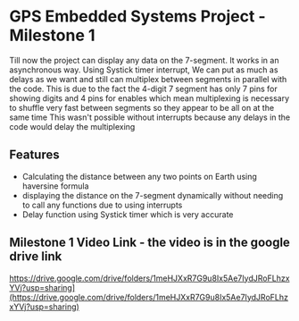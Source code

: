 # GPS Embedded Systems Project - Milestone 1

Till now the project can display any data on the 7-segment. It works in an asynchronous way.
Using Systick timer interrupt, We can put as much as delays as we want and still can multiplex between segments in parallel with the code. This is due to the fact the 4-digit 7 segment has only 7 pins for showing digits and 4 pins for enables which mean multiplexing is necessary to shuffle very fast between segments so they appear to be all on at the same time
This wasn't possible without interrupts because any delays in the code would delay the multiplexing

## Features

- Calculating the distance between any two points on Earth using haversine formula
- displaying the distance on the 7-segment dynamically without needing to call any functions due to using interrupts
- Delay function using Systick timer which is very accurate

## Milestone 1 Video Link - the video is in the google drive link
https://drive.google.com/drive/folders/1meHJXxR7G9u8Ix5Ae7IydJRoFLhzxYVj?usp=sharing](https://drive.google.com/drive/folders/1meHJXxR7G9u8Ix5Ae7IydJRoFLhzxYVj?usp=sharing)